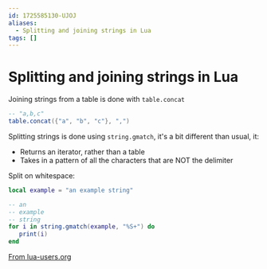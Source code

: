 ```yaml
---
id: 1725585130-UJOJ
aliases:
  - Splitting and joining strings in Lua
tags: []
---
```


# Splitting and joining strings in Lua

Joining strings from a table is done with `table.concat`
```lua
-- "a,b,c"
table.concat({"a", "b", "c"}, ",")
```

Splitting strings is done using `string.gmatch`, it's a bit different than usual, it:
- Returns an iterator, rather than a table
- Takes in a pattern of all the characters that are NOT the delimiter

Split on whitespace:
```lua
local example = "an example string"

-- an
-- example
-- string
for i in string.gmatch(example, "%S+") do
   print(i)
end
```

[From lua-users.org](http://lua-users.org/wiki/SplitJoin)

